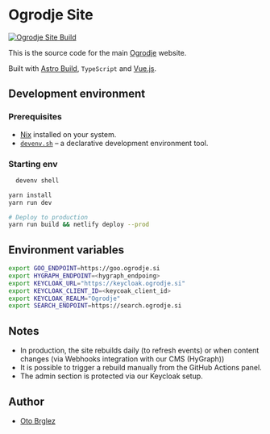 # Ogrodje Site

[![Ogrodje Site Build](https://github.com/ogrodje/ogrodje-site/actions/workflows/build.yml/badge.svg)](https://github.com/ogrodje/ogrodje-site/actions/workflows/build.yml)

This is the source code for the main [Ogrodje] website.

Built with [Astro Build][astro-build], `TypeScript` and [Vue.js][vuejs].

## Development environment

### Prerequisites

- [Nix](https://nixos.org/download.html) installed on your system.
- [`devenv.sh`](https://devenv.sh/getting-started/) – a declarative development environment tool.

### Starting env

```bash
  devenv shell
```

```bash
yarn install
yarn run dev

# Deploy to production
yarn run build && netlify deploy --prod
```

## Environment variables

```bash
export GOO_ENDPOINT=https://goo.ogrodje.si
export HYGRAPH_ENDPOINT=<hygraph_endpoing>
export KEYCLOAK_URL="https://keycloak.ogrodje.si"
export KEYCLOAK_CLIENT_ID=<keycoak_client_id>
export KEYCLOAK_REALM="Ogrodje"
export SEARCH_ENDPOINT=https://search.ogrodje.si
```

## Notes

- In production, the site rebuilds daily (to refresh events) or when content changes (via Webhooks integration with our CMS (HyGraph))
- It is possible to trigger a rebuild manually from the GitHub Actions panel.
- The admin section is protected via our Keycloak setup.

## Author

- [Oto Brglez](https://github.com/otobrglez)

[astro-build]: https://astro.build/
[vuejs]: https://vuejs.org/
[Ogrodje]: https://ogrodje.si

